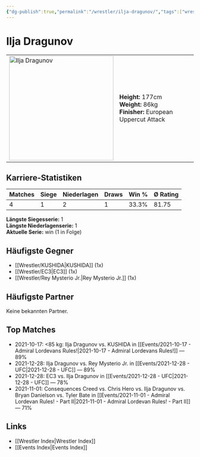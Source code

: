 ```yaml
---
{"dg-publish":true,"permalink":"/wrestler/ilja-dragunov/","tags":["wrestler"],"noteIcon":"","created":"2025-08-11T09:33:19.138+02:00"}
---
```



# Ilja Dragunov

<table>
<tr>
<td><img src="Ilja Dragunov.png" width="280" alt="Ilja Dragunov"></td>
<td>
<b>Height:</b> 177cm<br>
<b>Weight:</b> 86kg<br>
<b>Finisher:</b> European Uppercut Attack<br>
</td>
</tr>
</table>

## Karriere-Statistiken

| Matches | Siege | Niederlagen | Draws | Win % | Ø Rating |
|---------|-------|-------------|-------|-------|-----------|
| 4 | 1 | 2 | 1 | 33.3% | 81.75 |

**Längste Siegesserie:** 1<br>**Längste Niederlagenserie:** 1<br>**Aktuelle Serie:** win (1 in Folge)


## Häufigste Gegner
- [[Wrestler/KUSHIDA\|KUSHIDA]] (1x)
- [[Wrestler/EC3\|EC3]] (1x)
- [[Wrestler/Rey Mysterio Jr.\|Rey Mysterio Jr.]] (1x)

## Häufigste Partner
Keine bekannten Partner.

## Top Matches
- 2021-10-17: <85 kg: Ilja Dragunov vs. KUSHIDA  in [[Events/2021-10-17 - Admiral Lordevans Rules!\|2021-10-17 - Admiral Lordevans Rules!]] — 89%
- 2021-12-28: Ilja Dragunov vs. Rey Mysterio Jr. in [[Events/2021-12-28 - UFC\|2021-12-28 - UFC]] — 89%
- 2021-12-28: EC3 vs. Ilja Dragunov in [[Events/2021-12-28 - UFC\|2021-12-28 - UFC]] — 78%
- 2021-11-01: Consequences Creed vs. Chris Hero vs. Ilja Dragunov vs. Bryan Danielson vs. Tyler Bate in [[Events/2021-11-01 - Admiral Lordevan Rules! - Part II\|2021-11-01 - Admiral Lordevan Rules! - Part II]] — 71%

## Links
- [[Wrestler Index\|Wrestler Index]]
- [[Events Index\|Events Index]]
